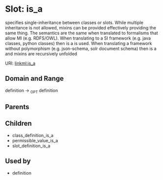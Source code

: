 
# Slot: is_a


specifies single-inheritance between classes or slots. While multiple inheritance is not allowed, mixins can be provided effectively providing the same thing. The semantics are the same when translated to formalisms that allow MI (e.g. RDFS/OWL). When translating to a SI framework (e.g. java classes, python classes) then is a is used. When translating a framework without polymorphism (e.g. json-schema, solr document schema) then is a and mixins are recursively unfolded

URI: [linkml:is_a](https://w3id.org/linkml/is_a)


## Domain and Range

definition ->  <sub>OPT</sub>
 definition

## Parents


## Children

 *  class_definition_is_a
 *  permissible_value_is_a
 *  slot_definition_is_a

## Used by

 * definition

